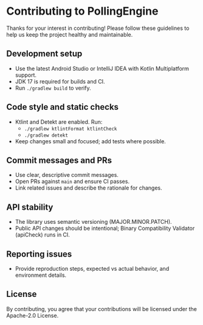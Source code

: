 # Contributing to PollingEngine

Thanks for your interest in contributing! Please follow these guidelines to help us keep the project healthy and maintainable.

## Development setup
- Use the latest Android Studio or IntelliJ IDEA with Kotlin Multiplatform support.
- JDK 17 is required for builds and CI.
- Run `./gradlew build` to verify.

## Code style and static checks
- Ktlint and Detekt are enabled. Run:
  - `./gradlew ktlintFormat ktlintCheck`
  - `./gradlew detekt`
- Keep changes small and focused; add tests where possible.

## Commit messages and PRs
- Use clear, descriptive commit messages.
- Open PRs against `main` and ensure CI passes.
- Link related issues and describe the rationale for changes.

## API stability
- The library uses semantic versioning (MAJOR.MINOR.PATCH).
- Public API changes should be intentional; Binary Compatibility Validator (apiCheck) runs in CI.

## Reporting issues
- Provide reproduction steps, expected vs actual behavior, and environment details.

## License
By contributing, you agree that your contributions will be licensed under the Apache-2.0 License.